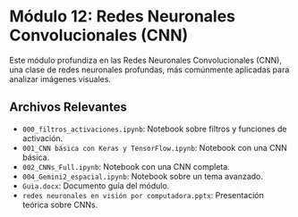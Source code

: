 # Módulo 12: Redes Neuronales Convolucionales (CNN)

Este módulo profundiza en las Redes Neuronales Convolucionales (CNN), una clase de redes neuronales profundas, más comúnmente aplicadas para analizar imágenes visuales.

## Archivos Relevantes

*   `000_filtros_activaciones.ipynb`: Notebook sobre filtros y funciones de activación.
*   `001_CNN básica con Keras y TensorFlow.ipynb`: Notebook con una CNN básica.
*   `002_CNNs_Full.ipynb`: Notebook con una CNN completa.
*   `004_Gemini2_espacial.ipynb`: Notebook sobre un tema avanzado.
*   `Guia.docx`: Documento guía del módulo.
*   `redes neuronales en visión por computadora.pptx`: Presentación teórica sobre CNNs.

